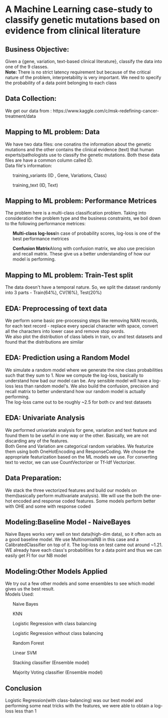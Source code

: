 # A Machine Learning case-study to classify genetic mutations based on evidence from clinical literature

<h2> Business Objective: </h2>
<p> Given a {gene, variation, text-based clinical literature}, classify the data into one of the 9 classes.
 <br><b>Note: </b> There is no strict latency requirement but because of the critical nature of the problem, interpretability is very important. We need to specify the probability of a data point belonging to each class

<h2> Data Collection: </h2>
<p>
We get our data from :  https://www.kaggle.com/c/msk-redefining-cancer-treatment/data
</p>

<h2> Mapping to ML problem: Data</h2>
<p>We have two data files: one conatins the information about the genetic mutations and the other contains the clinical evidence (text) that human experts/pathologists use to classify the genetic mutations. Both these data files are have a common column called ID.<br>
Data file's information:
<ol>training_variants (ID , Gene, Variations, Class)</ol>
<ol>training_text (ID, Text)</ol>
</p>

<h2> Mapping to ML problem: Performance Metrices </h2>
<p>The problem here is a multi-class classification problem. Taking into consideration the problem type and the business constraints, we boil down to the following performance metrices:
<ol><b>Multi-class log-loss</b>In case of probability scores, log-loss is one of the best performance metrices</ol>
<ol><b>Confusion Matrix</b>Along with confusion matrix, we also use precision and recall matrix. These give us a better understanding
                       of how our model is performing.</ol>
</p>

<h2> Mapping to ML problem: Train-Test split </h2>
<p>The data doesn't have a temporal nature. So, we split the dataset randomly into 3 parts - Train(64%), CV(16%), Test(20%)
</p>

<h2> EDA: Preprocessing of text data</h2>
<p> We perform some basic pre-processing steps like removing NAN records, for each text record - replace every special character with space, convert all the characters into lower case and remove stop words. <br>
  We also plot the distribution of class labels in train, cv and test datasets and found that the distributions are similar
</p>

<h2> EDA: Prediction using a Random Model</h2>
<p> We simulate a random model where we generate the nine class probabilities such that they sum to 1. Now we compute the log-loss, basically to understand how bad our model can be. Any sensible model will have a log-loss less than random model's. We also build the confusion, precision and recall matrix to better understand how our random model is actually performing.<br>
  The log-loss came out to be roughly ~2.5 for both cv and test datasets
</p>

<h2> EDA: Univariate Analysis</h2>
<p> We performed univariate analysis for gene, variation and text feature and found them to be useful in one way or the other. Basically, we are not discarding any of the features.<br>
 Both Gene and Variation are categorical random variables. We featurize them using both OneHotEncoding and ResponseCoding. We choose the appropriate featurization based on the ML models we use. For converting text to vector, we can use CountVectorizer or Tf-Idf Vectorizer.
</p>

<h2> Data Preparation:</h2>
<p> We stack the three vectorized features and build our models on them(basically perform multivariate analysis). We will use the both the one-hot encoded and response coded features. Some models perform better with OHE and some with response coded
</p>

<h2> Modeling:Baseline Model - NaiveBayes</h2>
<p> Naive Bayes works very well on text data(high-dim data), so it often acts as a good baseline model. We use MultinomialNB in this case and a CalibratedClassifier on top of it. The log-loss on test came out around ~1.21. WE already have each class's probabilities for a data point and thus we can easily get FI for our NB model
</p>

<h2> Modeling:Other Models Applied</h2>
<p> We try out a few other models and some ensembles to see which model gives us the best result.<br> 
  Models Used:
  <ol>Naive Bayes</ol>
  <ol>KNN</ol>
  <ol>Logistic Regression with class balancing</ol>
  <ol>Logistic Regression without class balancing</ol>
  <ol>Random Forest</ol>
  <ol>Linear SVM</ol>
  <ol>Stacking classifier (Ensemble model)</ol>
  <ol>Majority Voting classifier (Ensemble model)</ol>
</p>

<h2> Conclusion</h2>
<p> Logistic Regression(with class-balancing) was our best model and performing some neat tricks with the features, we were able to obtain a log-loss less than 1
</p>

